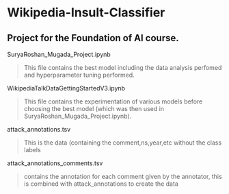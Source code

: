 # Wikipedia-Insult-Classifier
## Project for the Foundation of AI course.

 SuryaRoshan_Mugada_Project.ipynb
>This file contains the best model including the data analysis perfomed and hyperparameter tuning performed. 

WikipediaTalkDataGettingStartedV3.ipynb
>This file contains the experimentation of various models before choosing the best model (which was then used in SuryaRoshan_Mugada_Project.ipynb).

attack_annotations.tsv
>This is the data (containing the comment,ns,year,etc without the class labels

attack_annotations_comments.tsv
> contains the annotation for each comment given by the annotator, this is combined with attack_annotations to create the data



